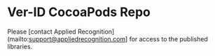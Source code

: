# Ver-ID CocoaPods Repo

Please [contact Applied Recognition](mailto:support@appliedrecognition.com] for access to the published libraries.
